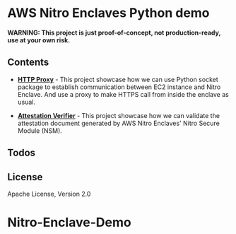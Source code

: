 # AWS Nitro Enclaves Python demo

**WARNING: This project is just proof-of-concept, not production-ready, use at your own risk.**

## Contents

- [**HTTP Proxy**](https://github.com/richardfan1126/nitro-enclave-python-demo/tree/master/http-proxy) - This project showcase how we can use Python socket package to establish communication between EC2 instance and Nitro Enclave. And use a proxy to make HTTPS call from inside the enclave as usual.

- [**Attestation Verifier**](https://github.com/richardfan1126/nitro-enclave-python-demo/tree/master/attestation_verifier) - This project showcase how we can validate the attestation document generated by AWS Nitro Enclaves' Nitro Secure Module (NSM).

## Todos
 
License
----

Apache License, Version 2.0
# Nitro-Enclave-Demo
